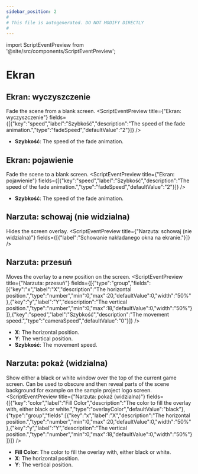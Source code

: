 ```yaml
---
sidebar_position: 2
#
# This file is autogenerated. DO NOT MODIFY DIRECTLY
#
---
```


import ScriptEventPreview from '@site/src/components/ScriptEventPreview';

# Ekran

## Ekran: wyczyszczenie
Fade the scene from a blank screen.
<ScriptEventPreview title={"Ekran: wyczyszczenie"} fields={[{"key":"speed","label":"Szybkość","description":"The speed of the fade animation.","type":"fadeSpeed","defaultValue":"2"}]} />

- **Szybkość**: The speed of the fade animation.  

## Ekran: pojawienie
Fade the scene to a blank screen.
<ScriptEventPreview title={"Ekran: pojawienie"} fields={[{"key":"speed","label":"Szybkość","description":"The speed of the fade animation.","type":"fadeSpeed","defaultValue":"2"}]} />

- **Szybkość**: The speed of the fade animation.  

## Narzuta: schowaj (nie widzialna)
Hides the screen overlay.
<ScriptEventPreview title={"Narzuta: schowaj (nie widzialna)"} fields={[{"label":"Schowanie nakładanego okna na ekranie."}]} />


## Narzuta: przesuń
Moves the overlay to a new position on the screen.
<ScriptEventPreview title={"Narzuta: przesuń"} fields={[{"type":"group","fields":[{"key":"x","label":"X","description":"The horizontal position.","type":"number","min":0,"max":20,"defaultValue":0,"width":"50%"},{"key":"y","label":"Y","description":"The vertical position.","type":"number","min":0,"max":18,"defaultValue":0,"width":"50%"}]},{"key":"speed","label":"Szybkość","description":"The movement speed.","type":"cameraSpeed","defaultValue":"0"}]} />

- **X**: The horizontal position.  
- **Y**: The vertical position.  
- **Szybkość**: The movement speed.  

## Narzuta: pokaż (widzialna)
Show either a black or white window over the top of the current game screen. Can be used to obscure and then reveal parts of the scene background for example on the sample project logo screen.
<ScriptEventPreview title={"Narzuta: pokaż (widzialna)"} fields={[{"key":"color","label":"Fill Color","description":"The color to fill the overlay with, either black or white.","type":"overlayColor","defaultValue":"black"},{"type":"group","fields":[{"key":"x","label":"X","description":"The horizontal position.","type":"number","min":0,"max":20,"defaultValue":0,"width":"50%"},{"key":"y","label":"Y","description":"The vertical position.","type":"number","min":0,"max":18,"defaultValue":0,"width":"50%"}]}]} />

- **Fill Color**: The color to fill the overlay with, either black or white.  
- **X**: The horizontal position.  
- **Y**: The vertical position.  

